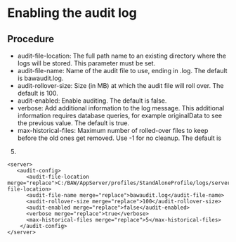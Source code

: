 # Enabling the audit log

## Procedure

- audit-file-location: The full path name to an existing directory where the logs
will be stored. This parameter must be set.
- audit-file-name: Name of the audit file to use, ending in
.log. The default is bawaudit.log.
- audit-rollover-size: Size (in MB) at which the audit file will roll over. The
default is 100.
- audit-enabled: Enable auditing. The default is false.
- verbose: Add additional information to the log message. This additional
information requires database queries, for example originalData to see the previous
value. The default is true.
- max-historical-files: Maximum number of rolled-over files to keep before the
old ones get removed. Use -1 for no cleanup. The default is
5.

```
<server>
   <audit-config>
      <audit-file-location merge="replace">C:/BAW/AppServer/profiles/StandAloneProfile/logs/server1</audit-file-location>
      <audit-file-name merge="replace">bawaudit.log</audit-file-name>
      <audit-rollover-size merge="replace">100</audit-rollover-size>
      <audit-enabled merge="replace">false</audit-enabled>
      <verbose merge="replace">true</verbose>
      <max-historical-files merge="replace">5</max-historical-files>
    </audit-config>
</server>
```